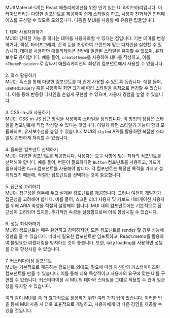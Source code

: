 <p>MUI(Material-UI)는 React 애플리케이션을 위한 인기 있는 UI 라이브러리입니다. 이 라이브러리는 다양한 컴포넌트를 제공하여 쉽게 스타일링 하고, 사용자 친화적인 인터페이스를 구성할 수 있도록 도와줍니다. 다음은 MUI를 사용할 때 유용한 팁들입니다.<br /><br />1. 테마 사용자화하기<br />MUI의 강력한 기능 중 하나는 테마를 사용자화할 수 있다는 점입니다. 기본 테마를 변경하거나, 색상, 타이포그래피, 간격 등을 조정하여 브랜드에 맞는 디자인을 실현할 수 있습니다. 테마를 사용하면 애플리케이션 전반에 일관된 스타일을 유지할 수 있으며, 유지보수도 용이합니다. 예를 들어, <code>createTheme</code>를 사용하여 테마를 작성하고, 이를 <code>&lt;ThemeProvider&gt;</code>로 감싸서 애플리케이션의 최상위 컴포넌트에서 사용할 수 있습니다.<br /><br />2. 훅스 활용하기<br />MUI는 훅스를 통해 다양한 컴포넌트를 더 쉽게 사용할 수 있도록 돕습니다. 예를 들어, <code>useMediaQuery</code> 훅을 사용하여 화면 크기에 따라 스타일을 동적으로 변경할 수 있습니다. 이를 통해 반응형 디자인을 손쉽게 구현할 수 있으며, 사용자 경험을 높일 수 있습니다.<br /><br />3. CSS-in-JS 사용하기<br />MUI는 CSS-in-JS 접근 방식을 사용하여 스타일을 정의합니다. 이 방법의 장점은 스타일을 컴포넌트에 직접 작성할 수 있다는 것입니다. 이렇게 하면 스타일과 기능이 함께 모듈화되며, 유지보수성을 높일 수 있습니다. MUI의 <code>styled</code> API를 활용하면 복잡한 스타일도 간편하게 처리할 수 있습니다.<br /><br />4. 올바른 컴포넌트 선택하기<br />MUI는 다양한 컴포넌트를 제공합니다. 사용자는 요구 사항에 맞는 최적의 컴포넌트를 선택해야 합니다. 예를 들어, 버튼이 필요하다면 <code>Button</code> 컴포넌트를 사용하고, 카드가 필요하다면 <code>Card</code> 컴포넌트를 사용해야 합니다. 각 컴포넌트는 특정한 목적을 가지고 설계되었기 때문에, 적절한 컴포넌트를 선택하는 것이 중요합니다.<br /><br />5. 접근성 고려하기<br />MUI는 접근성을 염두에 두고 설계된 컴포넌트를 제공합니다. 그러나 여전히 개발자가 접근성을 고려해야 합니다. 예를 들어, 스크린 리더 사용자 및 키보드 네비게이션 사용자를 위해 ARIA 속성을 적절히 설정해야 합니다. MUI 내의 컴포넌트에는 기본적으로 접근성이 고려되어 있지만, 추가적인 속성을 설정함으로써 더욱 향상시킬 수 있습니다.<br /><br />6. 성능 최적화하기<br />MUI의 컴포넌트는 매우 유연하고 강력하지만, 모든 컴포넌트를 render 할 경우 성능에 영향을 줄 수 있습니다. 따라서 필요한 컴포넌트만 임포트하고, React.memo를 활용하여 불필요한 리렌더링을 방지하는 것이 좋습니다. 또한, lazy loading을 사용하면 성능을 더욱 향상시킬 수 있습니다.<br /><br />7. 커스터마이징 컴포넌트<br />MUI는 기본적으로 제공하는 컴포넌트 외에도, 필요에 따라 자신만의 커스터마이즈된 컴포넌트를 만들 수 있습니다. 이를 통해 더욱 독창적이고 사용자의 요구에 맞는 UI를 구현할 수 있습니다. 커스터마이징 시 MUI의 테마와 스타일을 그대로 적용할 수 있어 일관성을 유지할 수 있습니다.<br /><br />이와 같이 MUI를 좀 더 효과적으로 활용하기 위한 여러 가지 팁이 있습니다. 이러한 팁을 통해 MUI 사용 시 더욱 효율적으로 개발하고, 사용자에게 더 나은 경험을 제공할 수 있을 것입니다.</p>